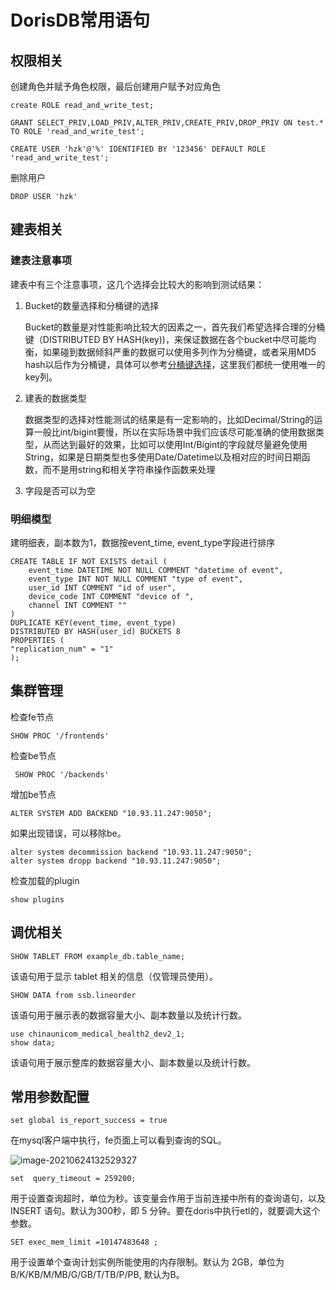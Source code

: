 # DorisDB常用语句

## 权限相关

创建角色并赋予角色权限，最后创建用户赋予对应角色

```
create ROLE read_and_write_test;

GRANT SELECT_PRIV,LOAD_PRIV,ALTER_PRIV,CREATE_PRIV,DROP_PRIV ON test.* TO ROLE 'read_and_write_test';

CREATE USER 'hzk'@'%' IDENTIFIED BY '123456' DEFAULT ROLE 'read_and_write_test';
```



删除用户

```
DROP USER 'hzk'
```









## 建表相关

### 建表注意事项

建表中有三个注意事项，这几个选择会比较大的影响到测试结果：

1. Bucket的数量选择和分桶键的选择

   Bucket的数量是对性能影响比较大的因素之一，首先我们希望选择合理的分桶键（DISTRIBUTED BY HASH(key))，来保证数据在各个bucket中尽可能均衡，如果碰到数据倾斜严重的数据可以使用多列作为分桶键，或者采用MD5 hash以后作为分桶键，具体可以参考[分桶键选择](http://doc.dorisdb.com/2142135)，这里我们都统一使用唯一的key列。

2. 建表的数据类型

   数据类型的选择对性能测试的结果是有一定影响的，比如Decimal/String的运算一般比int/bigint要慢，所以在实际场景中我们应该尽可能准确的使用数据类型，从而达到最好的效果，比如可以使用Int/Bigint的字段就尽量避免使用String，如果是日期类型也多使用Date/Datetime以及相对应的时间日期函数，而不是用string和相关字符串操作函数来处理

3. 字段是否可以为空

### 明细模型

建明细表，副本数为1，数据按event_time, event_type字段进行排序

```
CREATE TABLE IF NOT EXISTS detail (
    event_time DATETIME NOT NULL COMMENT "datetime of event",
    event_type INT NOT NULL COMMENT "type of event",
    user_id INT COMMENT "id of user",
    device_code INT COMMENT "device of ",
    channel INT COMMENT ""
)
DUPLICATE KEY(event_time, event_type)
DISTRIBUTED BY HASH(user_id) BUCKETS 8
PROPERTIES (
"replication_num" = "1"
);

```



## 集群管理

检查fe节点

```
SHOW PROC '/frontends'
```

检查be节点

```
 SHOW PROC '/backends'
```



增加be节点

```
ALTER SYSTEM ADD BACKEND "10.93.11.247:9050";
```

如果出现错误，可以移除be。

```
alter system decommission backend "10.93.11.247:9050";
alter system dropp backend "10.93.11.247:9050";
```



检查加载的plugin

```
show plugins
```



## 调优相关

```
SHOW TABLET FROM example_db.table_name;
```

该语句用于显示 tablet 相关的信息（仅管理员使用）。



```
SHOW DATA from ssb.lineorder 
```

该语句用于展示表的数据容量大小、副本数量以及统计行数。



```
use chinaunicom_medical_health2_dev2_1;
show data;
```

该语句用于展示整库的数据容量大小、副本数量以及统计行数。



## 常用参数配置

```
set global is_report_success = true
```

在mysql客户端中执行，fe页面上可以看到查询的SQL。

![image-20210624132529327](http://image-picgo.test.upcdn.net/img/20210624132529.png)



```
set  query_timeout = 259200;
```

用于设置查询超时，单位为秒。该变量会作用于当前连接中所有的查询语句，以及 INSERT 语句。默认为300秒，即 5 分钟。要在doris中执行etl的，就要调大这个参数。

 

```
SET exec_mem_limit =10147483648 ;
```

用于设置单个查询计划实例所能使用的内存限制。默认为 2GB，单位为B/K/KB/M/MB/G/GB/T/TB/P/PB, 默认为B。